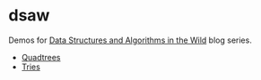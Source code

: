 # dsaw

Demos for [Data Structures and Algorithms in the Wild](https://chidiwilliams.com/quadtrees/) blog series.

- [Quadtrees](/quadtrees)
- [Tries](/tries)
